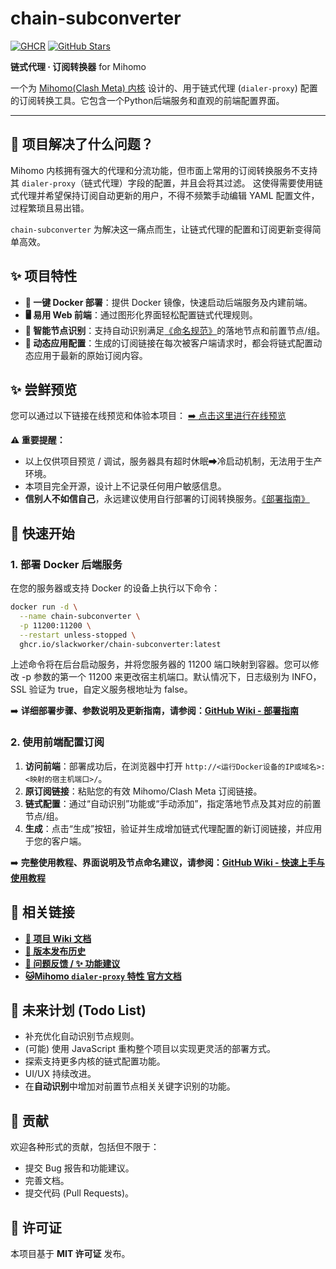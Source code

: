 # chain-subconverter

[![GHCR](https://img.shields.io/badge/GHCR-chain--subconverter-blue?logo=github)](https://github.com/slackworker/chain-subconverter/pkgs/container/chain-subconverter)
[![GitHub Stars](https://img.shields.io/github/stars/slackworker/chain-subconverter.svg?style=social&label=Star&maxAge=2592000)](https://github.com/slackworker/chain-subconverter/stargazers/)

**链式代理 · 订阅转换器** for Mihomo

一个为 [Mihomo(Clash Meta) 内核](https://github.com/MetaCubeX/mihomo/tree/Meta) 设计的、用于链式代理 (`dialer-proxy`) 配置的订阅转换工具。它包含一个Python后端服务和直观的前端配置界面。

---

## 🤔 项目解决了什么问题？

Mihomo 内核拥有强大的代理和分流功能，但市面上常用的订阅转换服务不支持其 `dialer-proxy`（链式代理）字段的配置，并且会将其过滤。 这使得需要使用链式代理并希望保持订阅自动更新的用户，不得不频繁手动编辑 YAML 配置文件，过程繁琐且易出错。

`chain-subconverter` 为解决这一痛点而生，让链式代理的配置和订阅更新变得简单高效。

## ✨ 项目特性

* **🐳 一键 Docker 部署**：提供 Docker 镜像，快速启动后端服务及内建前端。
* **🖥️ 易用 Web 前端**：通过图形化界面轻松配置链式代理规则。
* **🤖 智能节点识别**：支持自动识别满足[《命名规范》](https://github.com/slackworker/chain-subconverter/wiki/Node-Naming-Convention)的落地节点和前置节点/组。
* **🔄 动态应用配置**：生成的订阅链接在每次被客户端请求时，都会将链式配置动态应用于最新的原始订阅内容。

## ✨ 尝鲜预览

您可以通过以下链接在线预览和体验本项目：
[➡️ 点击这里进行在线预览](https://chain-subconverter-latest.onrender.com/)

**⚠️ 重要提醒：**
* 以上仅供项目预览 / 调试，服务器具有超时休眠➡冷启动机制，无法用于生产环境。
* 本项目完全开源，设计上不记录任何用户敏感信息。
* **信别人不如信自己**，永远建议使用自行部署的订阅转换服务。[《部署指南》](https://github.com/slackworker/chain-subconverter/wiki/Deployment-Guide)


## 🚀 快速开始

### 1. 部署 Docker 后端服务

在您的服务器或支持 Docker 的设备上执行以下命令：

```bash
docker run -d \
  --name chain-subconverter \
  -p 11200:11200 \
  --restart unless-stopped \
  ghcr.io/slackworker/chain-subconverter:latest
```

上述命令将在后台启动服务，并将您服务器的 11200 端口映射到容器。您可以修改 -p 参数的第一个 11200 来更改宿主机端口。默认情况下，日志级别为 INFO，SSL 验证为 true，自定义服务根地址为 false。

➡️ **详细部署步骤、参数说明及更新指南，请参阅：[GitHub Wiki - 部署指南](https://github.com/slackworker/chain-subconverter/wiki/Deployment-Guide)**

### 2. 使用前端配置订阅

1.  **访问前端**：部署成功后，在浏览器中打开 `http://<运行Docker设备的IP或域名>:<映射的宿主机端口>/`。
2.  **原订阅链接**：粘贴您的有效 Mihomo/Clash Meta 订阅链接。
3.  **链式配置**：通过“自动识别”功能或“手动添加”，指定落地节点及其对应的前置节点/组。
4.  **生成**：点击“生成”按钮，验证并生成增加链式代理配置的新订阅链接，并应用于您的客户端。

➡️ **完整使用教程、界面说明及节点命名建议，请参阅：[GitHub Wiki - 快速上手与使用教程](https://github.com/slackworker/chain-subconverter/wiki)**

## 🔗 相关链接

* **[📖 项目 Wiki 文档](https://github.com/slackworker/chain-subconverter/wiki)**
* **[📜 版本发布历史](https://github.com/slackworker/chain-subconverter/releases)**
* **[🐛 问题反馈 / ✨ 功能建议](https://github.com/slackworker/chain-subconverter/issues)**
* **[🐱Mihomo `dialer-proxy` 特性 官方文档](https://wiki.metacubex.one/config/proxies/dialer-proxy/)**

## 🚧 未来计划 (Todo List)

* 补充优化自动识别节点规则。
* (可能) 使用 JavaScript 重构整个项目以实现更灵活的部署方式。
* 探索支持更多内核的链式配置功能。
* UI/UX 持续改进。
* 在**自动识别**中增加对前置节点相关关键字识别的功能。

<!-- ➡️ **更详细的未来计划，请参阅：[GitHub Wiki - 未来计划 (Todo List)](https://github.com/YOUR_USERNAME/YOUR_REPOSITORY/wiki/TODO)**  -->

## 🤝 贡献

欢迎各种形式的贡献，包括但不限于：

* 提交 Bug 报告和功能建议。
* 完善文档。
* 提交代码 (Pull Requests)。

<!-- 在提交代码前，请先阅读贡献指南 (如果项目未来提供 `CONTRIBUTING.md`)。 -->

## 📜 许可证

本项目基于 **MIT 许可证** 发布。
